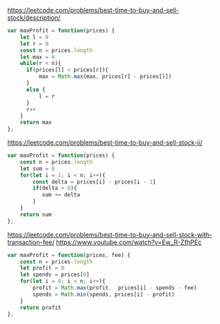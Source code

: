 https://leetcode.com/problems/best-time-to-buy-and-sell-stock/description/
```js
var maxProfit = function(prices) {
    let l = 0
    let r = 0
    const n = prices.length
    let max = 0
    while(r < n){
      if(prices[l] < prices[r]){
          max = Math.max(max, prices[r] - prices[l])
      }
      else {
          l = r
      }
      r++
    }
    return max
};
```

https://leetcode.com/problems/best-time-to-buy-and-sell-stock-ii/
```js
var maxProfit = function(prices) {
    const n = prices.length
    let sum = 0
    for(let i = 1; i < n; i++){
        const delta = prices[i] - prices[i - 1]
        if(delta > 0){
           sum += delta
        }
    }
    return sum
};
```

https://leetcode.com/problems/best-time-to-buy-and-sell-stock-with-transaction-fee/
https://www.youtube.com/watch?v=Ew_R-ZfhPEc
```js
var maxProfit = function(prices, fee) {
    const n = prices.length
    let profit = 0
    let spends = prices[0]
    for(let i = 0; i < n; i++){
        profit = Math.max(profit,  prices[i] - spends - fee)
        spends = Math.min(spends, prices[i] - profit)
    }
    return profit
};
```
